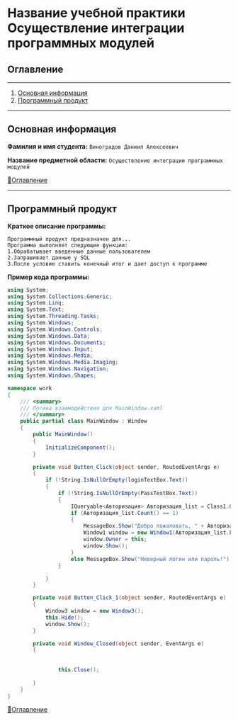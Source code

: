 # **Название учебной практики Осуществление интеграции программных модулей**
## Оглавление 
---
1. [Основная информация](#Краткое-описание-программы)
2. [Программный продукт](#Программный-продукт)
---
## Основная информация
**Фамилия и имя студента:**  ```Виноградов Даниил Алексеевич```

**Название предметной области:** ```Осуществление интеграции программных модулей```

[:arrow_up_small:Оглавление](#Оглавление)

---
## Программный продукт
**Краткое описание программы:**
```
Программный продукт предназначен для...
Программа выполняет следующие функции:
1.Обрабатывает введенные данные пользователем
2.Запрашивает данные у SQL
3.После условие ставить конечный итог и дает доступ к программе
```
**Пример кода программы:**
```c#
using System;
using System.Collections.Generic;
using System.Linq;
using System.Text;
using System.Threading.Tasks;
using System.Windows;
using System.Windows.Controls;
using System.Windows.Data;
using System.Windows.Documents;
using System.Windows.Input;
using System.Windows.Media;
using System.Windows.Media.Imaging;
using System.Windows.Navigation;
using System.Windows.Shapes;

namespace work
{
    /// <summary>
    /// Логика взаимодействия для MainWindow.xaml
    /// </summary>
    public partial class MainWindow : Window
    {
        public MainWindow()
        {
            InitializeComponent();
        }

        private void Button_Click(object sender, RoutedEventArgs e)
        {
            if (!String.IsNullOrEmpty(loginTextBox.Text))
            {
                if (!String.IsNullOrEmpty(PassTextBox.Text))
                {
                    IQueryable<Авторизация> Авторизация_list = Class1.GetContext().Авторизация.Where(p => p.Логин == loginTextBox.Text && p.Пароль == PassTextBox.Text);
                    if (Авторизация_list.Count() == 1)
                    {
                        MessageBox.Show("Добро пожаловать, " + Авторизация_list.First().ФИО);
                        Window1 window = new Window1(Авторизация_list.First());
                        window.Owner = this;
                        window.Show();
                    }
                    else MessageBox.Show("Неверный логин или пароль!");
                }

            }
        }

        private void Button_Click_1(object sender, RoutedEventArgs e)
        {
            Window3 window = new Window3();
            this.Hide();
            window.Show();
        }

        private void Window_Closed(object sender, EventArgs e)
        {
          
            
                this.Close();
          
        }
    }
}

```
[:arrow_up_small:Оглавление](#Оглавление)
